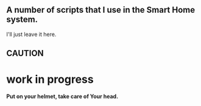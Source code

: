 ## A number of scripts that I use in the Smart Home system.
I'll just leave it here.

## CAUTION
# work in progress
**Put on your helmet, take care of Your head.**


